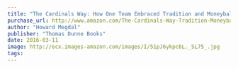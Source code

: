 ```yaml
---
title: "The Cardinals Way: How One Team Embraced Tradition and Moneyball at the Same Time"
purchase_url: http://www.amazon.com/The-Cardinals-Way-Tradition-Moneyball/dp/1250058317%3FSubscriptionId%3DAKIAIVZLK2PABGQI2KAQ%26tag%3Deverrail-20%26linkCode%3Dxm2%26camp%3D2025%26creative%3D165953%26creativeASIN%3D1250058317
author: "Howard Megdal"
publisher: "Thomas Dunne Books"
date: 2016-03-11
image: http://ecx.images-amazon.com/images/I/51pJ6ykpc6L._SL75_.jpg
tags:
---
```


